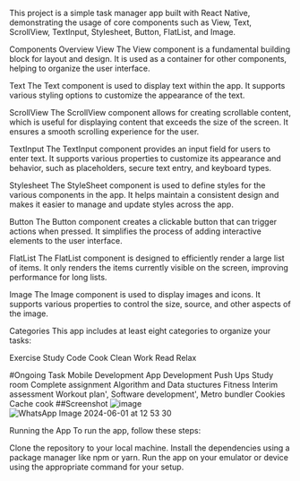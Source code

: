 This project is a simple task manager app built with React Native, demonstrating the usage of core components such as View, Text, ScrollView, TextInput, Stylesheet, Button, FlatList, and Image.

Components Overview
View
The View component is a fundamental building block for layout and design. It is used as a container for other components, helping to organize the user interface.

Text
The Text component is used to display text within the app. It supports various styling options to customize the appearance of the text.


ScrollView
The ScrollView component allows for creating scrollable content, which is useful for displaying content that exceeds the size of the screen. It ensures a smooth scrolling experience for the user.


TextInput
The TextInput component provides an input field for users to enter text. It supports various properties to customize its appearance and behavior, such as placeholders, secure text entry, and keyboard types.


Stylesheet
The StyleSheet component is used to define styles for the various components in the app. It helps maintain a consistent design and makes it easier to manage and update styles across the app.

Button
The Button component creates a clickable button that can trigger actions when pressed. It simplifies the process of adding interactive elements to the user interface.

FlatList
The FlatList component is designed to efficiently render a large list of items. It only renders the items currently visible on the screen, improving performance for long lists.

Image
The Image component is used to display images and icons. It supports various properties to control the size, source, and other aspects of the image.

Categories
This app includes at least eight categories to organize your tasks:

Exercise
Study
Code
Cook
Clean
Work
Read
Relax

#Ongoing Task
Mobile Development
App Development
Push Ups
Study room
Complete assignment
Algorithm and Data stuctures
Fitness
Interim assessment
Workout plan',
Software development',
Metro bundler
Cookies
Cache
cook
##Screenshot
![image](https://github.com/addo-bless/rn-assignment3-11212478/assets/170148514/f0fac1c1-bbf0-4a65-aca0-f9bca93723e1)
![WhatsApp Image 2024-06-01 at 12 53 30](https://github.com/addo-bless/rn-assignment3-11212478/assets/170148514/809c5007-e88b-4407-9763-f4e9bb5c5f3b)


Running the App
To run the app, follow these steps:

Clone the repository to your local machine.
Install the dependencies using a package manager like npm or yarn.
Run the app on your emulator or device using the appropriate command for your setup.


